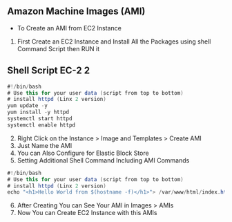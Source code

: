 ## Amazon Machine Images (AMI)
- To Create an AMI from EC2 Instance
1. First Create an EC2 Instance and Install All the Packages using shell Command Script then RUN it
## Shell Script EC-2 2
```c#
#!/bin/bash
# Use this for your user data (script from top to bottom)
# install httpd (Linx 2 version)
yum update -y
yum install -y httpd
systemctl start httpd
systemctl enable httpd
```
2. Right Click on the Instance > Image and Templates > Create AMI
3. Just Name the AMI
4. You can Also Configure for Elastic Block Store
5. Setting Additional Shell Command Including AMI Commands
```c#
#!/bin/bash
# Use this for your user data (script from top to bottom)
# install httpd (Linx 2 version)
echo "<h1>Hello World from $(hostname -f)</h1>"> /var/www/html/index.html
```
6. After Creating You can See Your AMI in Images > AMIs 
7. Now You can Create EC2 Instance with this AMIs